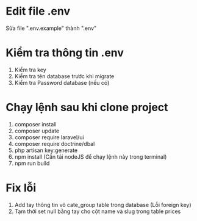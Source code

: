 
# Edit file .env
Sửa file ".env.example" thành ".env"

# Kiểm tra thông tin .env
1. Kiểm tra key
2. Kiểm tra tên database trước khi migrate
3. Kiểm tra Password database (nếu có)


# Chạy lệnh sau khi clone project
1. composer install
2. composer update
3. composer require laravel/ui
4. composer require doctrine/dbal
5. php artisan key:generate
6. npm install (Cần tải nodeJS để chạy lệnh này trong terminal)
7. npm run build

# Fix lỗi
1. Add tay thông tin vô cate_group table trong database (Lỗi foreign key)
2. Tạm thời set null bằng tay cho cột name và slug trong table prices